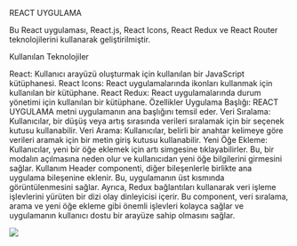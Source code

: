REACT UYGULAMA

Bu React uygulaması, React.js, React Icons, React Redux ve React Router teknolojilerini kullanarak geliştirilmiştir.

Kullanılan Teknolojiler

React: Kullanıcı arayüzü oluşturmak için kullanılan bir JavaScript kütüphanesi.
React Icons: React uygulamalarında ikonları kullanmak için kullanılan bir kütüphane.
React Redux: React uygulamalarında durum yönetimi için kullanılan bir kütüphane.
Özellikler
Uygulama Başlığı: REACT UYGULAMA metni uygulamanın ana başlığını temsil eder.
Veri Sıralama: Kullanıcılar, bir düşüş veya artış sırasında verileri sıralamak için bir seçenek kutusu kullanabilir.
Veri Arama: Kullanıcılar, belirli bir anahtar kelimeye göre verileri aramak için bir metin giriş kutusu kullanabilir.
Yeni Öğe Ekleme: Kullanıcılar, yeni bir öğe eklemek için artı simgesine tıklayabilirler. Bu, bir modalın açılmasına neden olur ve kullanıcıdan yeni öğe bilgilerini girmesini sağlar.
Kullanım
Header componenti, diğer bileşenlerle birlikte ana uygulama bileşenine eklenir. Bu, uygulamanın üst kısmında görüntülenmesini sağlar. Ayrıca, Redux bağlantıları kullanarak veri işleme işlevlerini yürüten bir dizi olay dinleyicisi içerir.
Bu component, veri sıralama, arama ve yeni öğe ekleme gibi önemli işlevleri kolayca sağlar ve uygulamanın kullanıcı dostu bir arayüze sahip olmasını sağlar.

<img src="/REACT GİF.gif"/>
